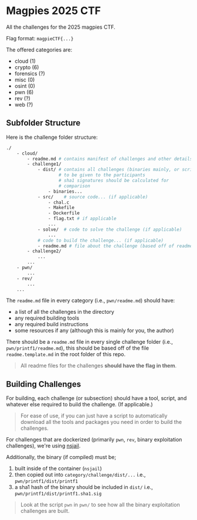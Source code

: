 # Magpies 2025 CTF

All the challenges for the 2025 magpies CTF.

Flag format: `magpieCTF{...}`

The offered categories are:

- cloud (1)
- crypto (6)
- forensics (?)
- misc (0)
- osint (0)
- pwn (6)
- rev (?)
- web (?)

## Subfolder Structure

Here is the challenge folder structure:

```sh
./
    - cloud/
        - readme.md # contains manifest of challenges and other details
        - challenge1/
            - dist/ # contains all challenges (binaries mainly, or scripts)
                    # to be given to the participants
                    # sha1 signatures should be calculated for
                    # comparison
                - binaries...
            - src/    # source code... (if applicable)
                - chal.c
                - Makefile
                - Dockerfile
                - flag.txt # if applicable
                ...
            - solve/  # code to solve the challenge (if applicable)
                ...
            # code to build the challenge... (if applicable)
            - readme.md # file about the challenge (based off of readme.template.md)
        - challenge2/
            ...
        ...
    - pwn/
        ...
    - rev/
        ...
    ...
```

The `readme.md` file in every category (i.e., `pwn/readme.md`) should have:

- a list of all the challenges in the directory
- any required building tools
- any required build instructions
- some resources if any (although this is mainly for you, the author)

There should be a `readme.md` file in every single challenge folder (i.e., `pwn/printf1/readme.md`),
this should be based off of the file `readme.template.md` in the root folder of this repo.

>All readme files for the challenges **should have the flag in them**.

## Building Challenges

For building, each challenge (or subsection) should have a tool, script, and
whatever else required to build the challenge. (If applicable.)

>For ease of use, if you can just have a script to automatically download
>all the tools and packages you need in order to build the challenges.

For challenges that are dockerized (primarily `pwn`, `rev`, binary exploitation challenges), we're using [nsjail](https://github.com/google/nsjail).

Additionally, the binary (if compiled) must be;

1. built inside of the container (`nsjail`)
2. then copied out into `category/challenge/dist/...` i.e., `pwn/printf1/dist/printf1`
3. a sha1 hash of the binary should be included in `dist/` i.e., `pwn/printf1/dist/printf1.sha1.sig`

>Look at the script `pwn` in `pwn/` to see how all the binary exploitation
>challenges are built.
